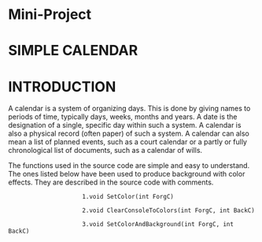 # Mini-Project
# SIMPLE CALENDAR
# INTRODUCTION
 A calendar is a system of organizing days. This is done by giving names to periods of time, typically days, weeks, months and years. A date is the designation of a single, specific day within such a system. A calendar is also a physical record (often paper) of such a system. A calendar can also mean a list of planned events, such as a court calendar or a partly or fully chronological list of documents, such as a calendar of wills.

The functions used in the source code are simple and easy to understand. The ones listed below have been used to produce background with color effects. They are described in the source code with comments.

                         1.void SetColor(int ForgC)
                         
                         2.void ClearConsoleToColors(int ForgC, int BackC)
                         
                         3.void SetColorAndBackground(int ForgC, int BackC)
                          
                          
                          
